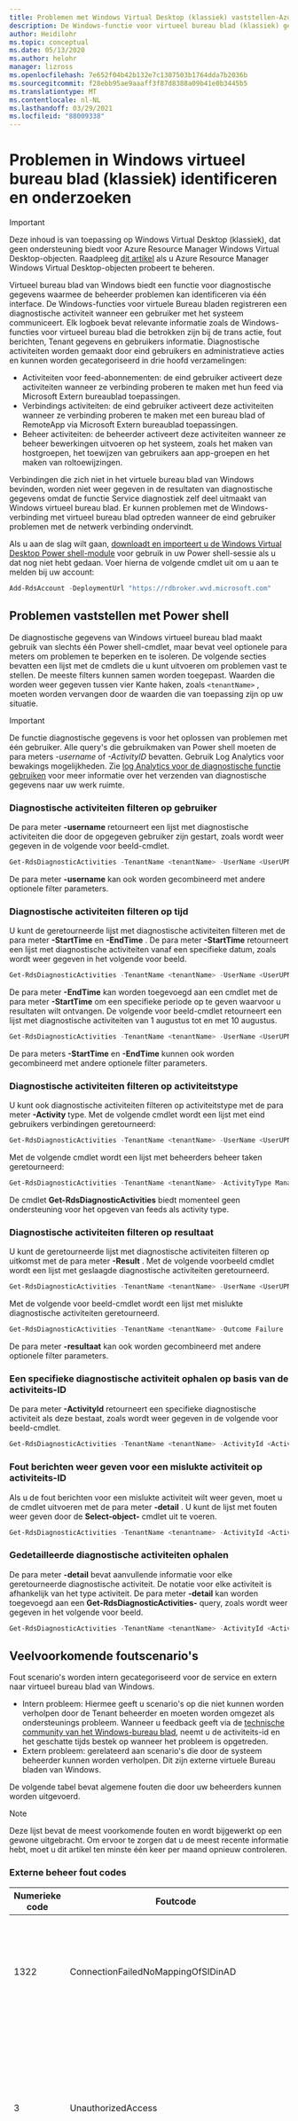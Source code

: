 ```yaml
---
title: Problemen met Windows Virtual Desktop (klassiek) vaststellen-Azure
description: De Windows-functie voor virtueel bureau blad (klassiek) gebruiken om problemen te diagnosticeren.
author: Heidilohr
ms.topic: conceptual
ms.date: 05/13/2020
ms.author: helohr
manager: lizross
ms.openlocfilehash: 7e652f04b42b132e7c1307503b1764dda7b2036b
ms.sourcegitcommit: f28ebb95ae9aaaff3f87d8388a09b41e0b3445b5
ms.translationtype: MT
ms.contentlocale: nl-NL
ms.lasthandoff: 03/29/2021
ms.locfileid: "88009338"
---
```

# <a name="identify-and-diagnose-issues-in-windows-virtual-desktop-classic"></a>Problemen in Windows virtueel bureau blad (klassiek) identificeren en onderzoeken

>[!IMPORTANT]
>Deze inhoud is van toepassing op Windows Virtual Desktop (klassiek), dat geen ondersteuning biedt voor Azure Resource Manager Windows Virtual Desktop-objecten. Raadpleeg [dit artikel](../diagnostics-role-service.md) als u Azure Resource Manager Windows Virtual Desktop-objecten probeert te beheren.

Virtueel bureau blad van Windows biedt een functie voor diagnostische gegevens waarmee de beheerder problemen kan identificeren via één interface. De Windows-functies voor virtuele Bureau bladen registreren een diagnostische activiteit wanneer een gebruiker met het systeem communiceert. Elk logboek bevat relevante informatie zoals de Windows-functies voor virtueel bureau blad die betrokken zijn bij de trans actie, fout berichten, Tenant gegevens en gebruikers informatie. Diagnostische activiteiten worden gemaakt door eind gebruikers en administratieve acties en kunnen worden gecategoriseerd in drie hoofd verzamelingen:

* Activiteiten voor feed-abonnementen: de eind gebruiker activeert deze activiteiten wanneer ze verbinding proberen te maken met hun feed via Microsoft Extern bureaublad toepassingen.
* Verbindings activiteiten: de eind gebruiker activeert deze activiteiten wanneer ze verbinding proberen te maken met een bureau blad of RemoteApp via Microsoft Extern bureaublad toepassingen.
* Beheer activiteiten: de beheerder activeert deze activiteiten wanneer ze beheer bewerkingen uitvoeren op het systeem, zoals het maken van hostgroepen, het toewijzen van gebruikers aan app-groepen en het maken van roltoewijzingen.

Verbindingen die zich niet in het virtuele bureau blad van Windows bevinden, worden niet weer gegeven in de resultaten van diagnostische gegevens omdat de functie Service diagnostiek zelf deel uitmaakt van Windows virtueel bureau blad. Er kunnen problemen met de Windows-verbinding met virtueel bureau blad optreden wanneer de eind gebruiker problemen met de netwerk verbinding ondervindt.

Als u aan de slag wilt gaan, [downloadt en importeert u de Windows Virtual Desktop Power shell-module](/powershell/windows-virtual-desktop/overview/) voor gebruik in uw Power shell-sessie als u dat nog niet hebt gedaan. Voer hierna de volgende cmdlet uit om u aan te melden bij uw account:

```powershell
Add-RdsAccount -DeploymentUrl "https://rdbroker.wvd.microsoft.com"
```

## <a name="diagnose-issues-with-powershell"></a>Problemen vaststellen met Power shell

De diagnostische gegevens van Windows virtueel bureau blad maakt gebruik van slechts één Power shell-cmdlet, maar bevat veel optionele para meters om problemen te beperken en te isoleren. De volgende secties bevatten een lijst met de cmdlets die u kunt uitvoeren om problemen vast te stellen. De meeste filters kunnen samen worden toegepast. Waarden die worden weer gegeven tussen vier Kante haken, zoals `<tenantName>` , moeten worden vervangen door de waarden die van toepassing zijn op uw situatie.

>[!IMPORTANT]
>De functie diagnostische gegevens is voor het oplossen van problemen met één gebruiker. Alle query's die gebruikmaken van Power shell moeten de para meters *-username* of *-ActivityID* bevatten. Gebruik Log Analytics voor bewakings mogelijkheden. Zie [log Analytics voor de diagnostische functie gebruiken](diagnostics-log-analytics-2019.md) voor meer informatie over het verzenden van diagnostische gegevens naar uw werk ruimte.

### <a name="filter-diagnostic-activities-by-user"></a>Diagnostische activiteiten filteren op gebruiker

De para meter **-username** retourneert een lijst met diagnostische activiteiten die door de opgegeven gebruiker zijn gestart, zoals wordt weer gegeven in de volgende voor beeld-cmdlet.

```powershell
Get-RdsDiagnosticActivities -TenantName <tenantName> -UserName <UserUPN>
```

De para meter **-username** kan ook worden gecombineerd met andere optionele filter parameters.

### <a name="filter-diagnostic-activities-by-time"></a>Diagnostische activiteiten filteren op tijd

U kunt de geretourneerde lijst met diagnostische activiteiten filteren met de para meter **-StartTime** en **-EndTime** . De para meter **-StartTime** retourneert een lijst met diagnostische activiteiten vanaf een specifieke datum, zoals wordt weer gegeven in het volgende voor beeld.

```powershell
Get-RdsDiagnosticActivities -TenantName <tenantName> -UserName <UserUPN> -StartTime "08/01/2018"
```

De para meter **-EndTime** kan worden toegevoegd aan een cmdlet met de para meter **-StartTime** om een specifieke periode op te geven waarvoor u resultaten wilt ontvangen. De volgende voor beeld-cmdlet retourneert een lijst met diagnostische activiteiten van 1 augustus tot en met 10 augustus.

```powershell
Get-RdsDiagnosticActivities -TenantName <tenantName> -UserName <UserUPN> -StartTime "08/01/2018" -EndTime "08/10/2018"
```

De para meters **-StartTime** en **-EndTime** kunnen ook worden gecombineerd met andere optionele filter parameters.

### <a name="filter-diagnostic-activities-by-activity-type"></a>Diagnostische activiteiten filteren op activiteitstype

U kunt ook diagnostische activiteiten filteren op activiteitstype met de para meter **-Activity** type. Met de volgende cmdlet wordt een lijst met eind gebruikers verbindingen geretourneerd:

```powershell
Get-RdsDiagnosticActivities -TenantName <tenantName> -UserName <UserUPN> -ActivityType Connection
```

Met de volgende cmdlet wordt een lijst met beheerders beheer taken geretourneerd:

```powershell
Get-RdsDiagnosticActivities -TenantName <tenantName> -ActivityType Management
```

De cmdlet **Get-RdsDiagnosticActivities** biedt momenteel geen ondersteuning voor het opgeven van feeds als activity type.

### <a name="filter-diagnostic-activities-by-outcome"></a>Diagnostische activiteiten filteren op resultaat

U kunt de geretourneerde lijst met diagnostische activiteiten filteren op uitkomst met de para meter **-Result** . Met de volgende voorbeeld cmdlet wordt een lijst met geslaagde diagnostische activiteiten geretourneerd.

```powershell
Get-RdsDiagnosticActivities -TenantName <tenantName> -UserName <UserUPN> -Outcome Success
```

Met de volgende voor beeld-cmdlet wordt een lijst met mislukte diagnostische activiteiten geretourneerd.

```powershell
Get-RdsDiagnosticActivities -TenantName <tenantName> -Outcome Failure
```

De para meter **-resultaat** kan ook worden gecombineerd met andere optionele filter parameters.

### <a name="retrieve-a-specific-diagnostic-activity-by-activity-id"></a>Een specifieke diagnostische activiteit ophalen op basis van de activiteits-ID

De para meter **-ActivityId** retourneert een specifieke diagnostische activiteit als deze bestaat, zoals wordt weer gegeven in de volgende voor beeld-cmdlet.

```powershell
Get-RdsDiagnosticActivities -TenantName <tenantName> -ActivityId <ActivityIdGuid>
```

### <a name="view-error-messages-for-a-failed-activity-by-activity-id"></a>Fout berichten weer geven voor een mislukte activiteit op activiteits-ID

Als u de fout berichten voor een mislukte activiteit wilt weer geven, moet u de cmdlet uitvoeren met de para meter **-detail** . U kunt de lijst met fouten weer geven door de **Select-object-** cmdlet uit te voeren.

```powershell
Get-RdsDiagnosticActivities -TenantName <tenantname> -ActivityId <ActivityGuid> -Detailed | Select-Object -ExpandProperty Errors
```

### <a name="retrieve-detailed-diagnostic-activities"></a>Gedetailleerde diagnostische activiteiten ophalen

De para meter **-detail** bevat aanvullende informatie voor elke geretourneerde diagnostische activiteit. De notatie voor elke activiteit is afhankelijk van het type activiteit. De para meter **-detail** kan worden toegevoegd aan een **Get-RdsDiagnosticActivities-** query, zoals wordt weer gegeven in het volgende voor beeld.

```powershell
Get-RdsDiagnosticActivities -TenantName <tenantName> -ActivityId <ActivityGuid> -Detailed
```

## <a name="common-error-scenarios"></a>Veelvoorkomende foutscenario's

Fout scenario's worden intern gecategoriseerd voor de service en extern naar virtueel bureau blad van Windows.

* Intern probleem: Hiermee geeft u scenario's op die niet kunnen worden verholpen door de Tenant beheerder en moeten worden omgezet als ondersteunings probleem. Wanneer u feedback geeft via de [technische community van het Windows-bureau blad](https://techcommunity.microsoft.com/t5/Windows-Virtual-Desktop/bd-p/WindowsVirtualDesktop), neemt u de activiteits-id en het geschatte tijds bestek op wanneer het probleem is opgetreden.
* Extern probleem: gerelateerd aan scenario's die door de systeem beheerder kunnen worden verholpen. Dit zijn externe virtuele Bureau bladen van Windows.

De volgende tabel bevat algemene fouten die door uw beheerders kunnen worden uitgevoerd.

>[!NOTE]
>Deze lijst bevat de meest voorkomende fouten en wordt bijgewerkt op een gewone uitgebracht. Om ervoor te zorgen dat u de meest recente informatie hebt, moet u dit artikel ten minste één keer per maand opnieuw controleren.

### <a name="external-management-error-codes"></a>Externe beheer fout codes

|Numerieke code|Foutcode|Voorgestelde oplossing|
|---|---|---|
|1322|ConnectionFailedNoMappingOfSIDinAD|De gebruiker is geen lid van Azure Active Directory. Volg de instructies in [Active Directory-beheercentrum](/windows-server/identity/ad-ds/get-started/adac/active-directory-administrative-center) om ze toe te voegen.|
|3|UnauthorizedAccess|De gebruiker die de Power shell-cmdlet voor beheer heeft geprobeerd uit te voeren, heeft geen machtigingen om dit te doen of heeft een niet-getypte gebruikers naam.|
|1000|TenantNotFound|De naam van de Tenant die u hebt ingevoerd, komt niet overeen met bestaande tenants. Controleer de naam van de Tenant voor type fouten en probeer het opnieuw.|
|1006|TenantCannotBeRemovedHasSessionHostPools|U kunt een Tenant niet verwijderen zolang deze objecten bevat. Verwijder eerst de Session Host-Pools en probeer het opnieuw.|
|2000|HostPoolNotFound|De naam van de hostgroep die u hebt opgegeven, komt niet overeen met de bestaande hostgroepen. Controleer de naam van de hostgroep op typfouten en probeer het opnieuw.|
|2005|HostPoolCannotBeRemovedHasApplicationGroups|U kunt een hostgroep niet verwijderen zolang deze objecten bevat. Verwijder eerst alle app-groepen in de hostgroep.|
|2004|HostPoolCannotBeRemovedHasSessionHosts|Verwijder eerst alle sessies hosts voordat u de groep Session Host verwijdert.|
|5001|SessionHostNotFound|De sessiemap die u hebt opgevraagd, is mogelijk offline. Controleer de status van de hostgroep.|
|5008|SessionHostUserSessionsExist |U moet alle gebruikers op de sessiehost afmelden voordat u de beoogde beheer activiteit uitvoert.|
|6000|AppGroupNotFound|De naam van de app-groep die u hebt ingevoerd, komt niet overeen met de bestaande app-groepen. Controleer de naam van de app-groep op type fouten en probeer het opnieuw.|
|6022|RemoteAppNotFound|De opgegeven RemoteApp-naam komt niet overeen met de RemoteApps. Controleer de RemoteApp-naam voor type fouten en probeer het opnieuw.|
|6010|PublishedItemsExist|De naam van de resource die u wilt publiceren, is hetzelfde als een resource die al bestaat. Wijzig de resource naam en probeer het opnieuw.|
|7002|NameNotValidWhiteSpace|Gebruik geen spaties in de naam.|
|8000|InvalidAuthorizationRoleScope|De naam van de rol die u hebt ingevoerd, komt niet overeen met de namen van bestaande rollen. Controleer de rolnaam voor type fouten en probeer het opnieuw. |
|8001|UserNotFound |De gebruikers naam die u hebt ingevoerd, komt niet overeen met bestaande gebruikers namen. Controleer de naam voor type fouten en probeer het opnieuw.|
|8005|UserNotFoundInAAD |De gebruikers naam die u hebt ingevoerd, komt niet overeen met bestaande gebruikers namen. Controleer de naam voor type fouten en probeer het opnieuw.|
|8008|TenantConsentRequired|Volg de instructies [hier](tenant-setup-azure-active-directory.md#grant-permissions-to-windows-virtual-desktop) om toestemming te geven voor uw Tenant.|

### <a name="external-connection-error-codes"></a>Fout codes voor externe verbindingen

|Numerieke code|Foutcode|Voorgestelde oplossing|
|---|---|---|
|-2147467259|ConnectionFailedAdErrorNoSuchMember|De gebruiker is geen lid van Active Directory. Volg de instructies in [Active Directory-beheercentrum](/windows-server/identity/ad-ds/get-started/adac/active-directory-administrative-center) om ze toe te voegen.|
|-2147467259|ConnectionFailedAdTrustedRelationshipFailure|De sessiehost is niet juist gekoppeld aan de Active Directory.|
|-2146233088|ConnectionFailedUserHasValidSessionButRdshIsUnhealthy|De verbindingen zijn mislukt omdat de sessiehost niet beschikbaar is. Controleer de status van de sessie-host.|
|-2146233088|ConnectionFailedClientDisconnect|Als deze fout regel matig wordt weer geven, controleert u of de computer van de gebruiker is verbonden met het netwerk.|
|-2146233088|ConnectionFailedNoHealthyRdshAvailable|De sessie waarmee de host-gebruiker probeerde verbinding te maken, is niet in orde. Fouten opsporen in de virtuele machine.|
|-2146233088|ConnectionFailedUserNotAuthorized|De gebruiker is niet gemachtigd om toegang te krijgen tot de gepubliceerde app of het bureau blad. De fout kan worden weer gegeven nadat de beheerder gepubliceerde resources heeft verwijderd. Vraag de gebruiker om de feed in de Extern bureaublad toepassing te vernieuwen.|
|2|FileNotFound|De toepassing waartoe de gebruiker toegang probeerde te krijgen, is onjuist geïnstalleerd of ingesteld op een onjuist pad.|
|3|InvalidCredentials|De gebruikers naam of het wacht woord die de gebruiker heeft ingevoerd, komt niet overeen met de bestaande gebruikers namen of wacht woorden. Controleer de referenties voor type fouten en probeer het opnieuw.|
|8|ConnectionBroken|De verbinding tussen de client en de gateway of server is verbroken. Er is geen actie vereist, tenzij deze onverwacht plaatsvindt.|
|14|UnexpectedNetworkDisconnect|De verbinding met het netwerk is verbroken. Vraag de gebruiker om opnieuw verbinding te maken.|
|24|ReverseConnectFailed|De virtuele machine van de host heeft geen directe regel van het gezichts vermogen om te RD-gateway. Zorg ervoor dat het IP-adres van de gateway kan worden omgezet.|
|1322|ConnectionFailedNoMappingOfSIDinAD|De gebruiker is geen lid van Active Directory. Volg de instructies in [Active Directory-beheercentrum](/windows-server/identity/ad-ds/get-started/adac/active-directory-administrative-center) om ze toe te voegen.|

## <a name="next-steps"></a>Volgende stappen

Zie [Windows Virtual Desktop Environment](environment-setup-2019.md)(Engelstalig) voor meer informatie over de functies van virtuele Bureau bladen van Windows.

Zie de [Power shell-referentie](/powershell/windows-virtual-desktop/overview)voor een lijst met beschik bare Power shell-cmdlets voor virtuele Windows-Bureau bladen.
